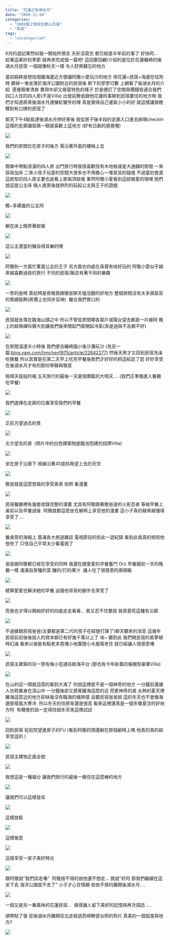 ```yaml
---
title: "花蓮之後湖水月"
date: "2009-11-04"
categories: 
  - "2009夏之南投合歡山花蓮"
  - "旅遊"
tags: 
  - "uncategoried"
---
```


6月的遊記果然如我一開始所預言 夭折沒寫完 都已經是半年前的事了 好快阿...    趁著這美好的季節 就再來完成個一篇吧! 這回要回顧/介紹的是位於花蓮磯崎的後湖水月民宿 一個就像秋天一樣 令人舒爽難忘的地方

當初純粹是想找個離海邊近方便讓阿徹小愛玩沙的地方 用花蓮+民宿+海邊在估狗時 篩掉一堆坐落於海洋公園附近的民宿後 剩下的寥寥可數 上網看了後湖水月的介紹  感覺簡單清爽 實用中卻又極富特色的樣子 於是便訂了空間與價錢皆適合我們四口人住的四人房(不是Villa) 出發前徹爸跟他花蓮同事聊到民宿要住的地方時 我們才知道原來後湖水月還蠻紅蠻夯的哩 真是覺得自己運氣小小的好 就這樣讓我瞎矇到有口碑的民宿了

那天下午4點抵達後湖水月停好車後 我從房子後半段的走廊入口進去辦理checkin 這樣的走廊讓我第一眼就喜歡上這地方 (好有日劇的感覺喔)

![](images/3630977709_a6f11d9e0b.jpg)

我們的房間位在房子的後方 需沿著外面的樓梯上去

![](images/3631755662_32f1dc48e8.jpg)

簡單中帶點浪漫的四人房 出門旅行時我很喜歡找有木地板或是大通舖的房間 一來容易加床 二來小孩子玩耍的空間大很多也不用擔心一堆家具的碰撞 不過當初會選這房型的四人房主要也是看上那兩頂蚊帳 果然阿徹小愛看到這蚊帳愛的很哩 她們說這是公主床 倆人進房後就熱烈的玩起公主與王子的遊戲

![](images/3616239404_6a24ebeafb.jpg)

瞧~多嬌羞的公主阿

![](images/3616239740_10b108e7c1.jpg)

躺在床上撥弄著蚊帳

![](images/3615419681_48d9a3afcd.jpg)

這公主還當的蠻自得其樂的哩

![](images/3615419501_2c97a541e7.jpg)

阿徹則一方面忙著當公主的王子 另方面也四處在尋寶有啥好玩的 阿徹小愛似乎越來越喜歡過夜的旅行 不同的民宿/飯店有著不同的樂趣

![](images/3615418557_ffd7dcb4c6.jpg)

一旁的座椅 貴妃椅是夜晚我跟徹爸聊天嗑泡麵的好地方 整個房間沒有太多搞氣氛的累綴裝飾(房價上也同步反映)  蠻合我們胃口的

![](images/3616239262_8c80df9000.jpg)

民宿就坐落在臨海山頭之中 所以不管從房間哪各窗戶或陽台望去都是一片綠阿 晚上的蛙鳴禪叫聲大到讓我們後來關起門窗開起冷氣(真是過與不及都不好)

![](images/3615418711_2923f37c45.jpg)

在房間溜達半小時後 我們便去磯崎國小後沙灘玩沙 (見另一篇:[blog.yam.com/hmchen1975/article/22642277](http://blog.yam.com/hmchen1975/article/22642277)) 然後天黑才又回到民宿洗澡吃晚餐 所以其實是在第二天早上吃完早餐後我們才好好的把這給逛了逛 好好享受在後湖水月才有的那份寧靜與愜意

拖晴天娃娃的福 五天旅行的最後一天是個爆藍的大晴天.... (我們正準備進入餐廳吃早餐)

![](images/3630977273_df4a549121.jpg)

我們選擇在走廊的位置享受我們的早餐

![](images/3631790368_d63476fe12.jpg)

正前方望過去的景

![](images/3631786326_656ba6c080.jpg)

左方望去的景  (照片中的白色建築物是臨池而建的招牌Villa)

![](images/3631788384_4553396c01.jpg)

坐在房子沿廊下 視線沿著45度斜角望上去的天空

![](images/3630973623_c78cdccac6.jpg)

徹爸就是這麼悠哉的享受美景 拍照 看漫畫

![](images/3630973303_ff1bdc424a.jpg)

民宿餐廳裡有幾套收錄完整的漫畫 尤其有阿徹跟著徹爸迷的火影忍者 等候早餐上桌前以及早餐過後  阿徹就都這麼坐在躺椅上享受他的漫畫 這小子真的越來越懂得享受了....

![](images/3630972947_31e822ff75.jpg)

餐桌旁的海報上 簽滿各大旅遊雜誌 電視節目的到此一遊紀錄 看到此我真的相信他很夯了 只怪自己平常太少看電視了

![](images/3631787886_096f04829d.jpg)

爸爸跟阿徹都已經在享受的同時 我還在跟愛愛的早餐奮鬥 Orz 早餐跟前一天的晚餐一樣 滿滿自家種的菜 釀的/打的果汁  讓人吃了很感恩的兩頓飯

![](images/3631786764_3587bc42d5.jpg)

總算愛愛也解決她的早餐 追隨他哥哥的腳步去享受了

![](images/3630972563_ed2796061a.jpg)

而我也才得以開始好好的四處走走看看... 我又忍不住要說 我真愛死這種有沿廊

![](images/3631785788_8cf0638bd6.jpg)

不過據跟民宿爸爸(主要都是第二代的孩子在經營打理了)聊天聽來的消息 這幾年民宿前前後後投入的資本額已有好幾千萬以上了 埃~ 聽到此 我們開民宿的美夢頓時幻滅 看來以後能有點老本買塊小地蓋間小木屋兩老住 就已經讓人很感恩嚕

![](images/3631784660_d0073924b6.jpg)

民宿主建築的另一旁有條小徑通往眺海平台 (那也有今年新蓋的帳棚型豪華Villa)

![](images/3631784460_0c09bdb0ef.jpg)

在山的這一頭就這麼的看到大海了 你說這裡是不是一個神奇的地方 一分鐘前還讓人彷若置身在深山中 一分鐘後卻又感覺離海這麼的近 而更神奇的是 炎熱的夏天裡離海這麼近的地方卻絲毫沒有臨海的熾熱感 且聽民宿爸爸說 這的冬天也不會像海邊那樣風大寒冷  所以冬天的住房率還是很高 看來這裡還真是一個冬暖夏涼的好地方阿  有機會的話一定得找個冬天來這裡試試

![](images/3631782080_3a492d35c8.jpg)

回到民宿 從前院望進房子的FU (看到阿徹的頭還躺在那個躺椅上嗎 他真的真的超享受這的 )

![](images/3630960745_6a4b9aa689.jpg)

民宿主建物正面全貌

![](images/3630948271_f681f3cbc1.jpg)

我想這是一種福分 讓我們旅行的最後一晚住在這麼棒的地方

![](images/3631776106_ae86dae4bf.jpg)

讓我們可以這樣發呆

![](images/3631764390_7a75a580d2.jpg)

這樣放鬆

![](images/3631763624_857628204d.jpg)

這樣愜意

![](images/3631757130_31a04fe19f.jpg)

這樣享受一家子美好時光

![](images/3630944085_3c422ba91e.jpg)

跟阿徹說"我們該走嚕"  阿徹捨不得的說他還不想走... 我說"好阿 那我們繼續在這坐下去 海洋公園就不去了" 小子才心甘情願 依依不捨的離開後湖水月....

![](images/3630945087_0d5e61ca80.jpg)

一個又是另一番風味的花蓮民宿...  值得讓人留下美好的記憶與再次探訪 ....

順帶貼了張 從後湖水月離開往北走經過芭崎瞭望台照的照片 真美的一個弧度與地方!!

![](images/3630941561_7c6a5b9853.jpg)
